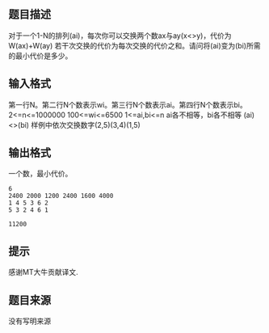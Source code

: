 


## 题目描述
对于一个1-N的排列(ai)，每次你可以交换两个数ax与ay(x<>y)，代价为W(ax)+W(ay) 若干次交换的代价为每次交换的代价之和。请问将(ai)变为(bi)所需的最小代价是多少。
## 输入格式
第一行N。第二行N个数表示wi。第三行N个数表示ai。第四行N个数表示bi。 2<=n<=1000000 100<=wi<=6500 1<=ai,bi<=n ai各不相等，bi各不相等 (ai)<>(bi) 样例中依次交换数字(2,5)(3,4)(1,5)
## 输出格式
一个数，最小代价。

```input1
6
2400 2000 1200 2400 1600 4000
1 4 5 3 6 2
5 3 2 4 6 1

```

```output1
11200
```

## 提示
感谢MT大牛贡献译文.
## 题目来源
没有写明来源


